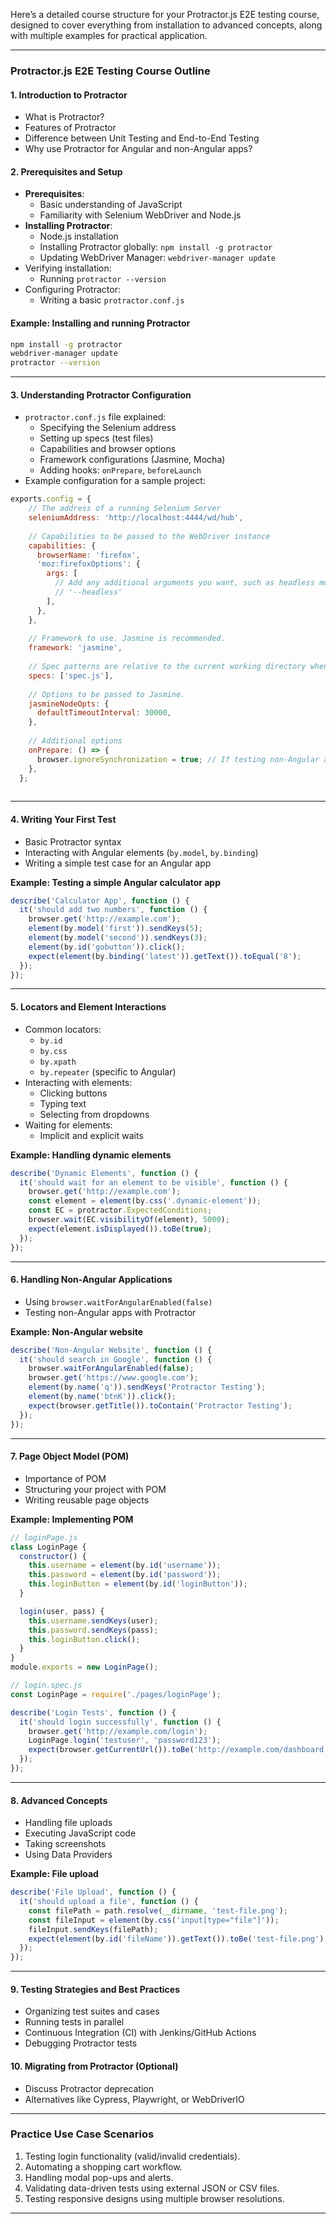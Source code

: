 Here’s a detailed course structure for your Protractor.js E2E testing course, designed to cover everything from installation to advanced concepts, along with multiple examples for practical application.

---

### **Protractor.js E2E Testing Course Outline**

#### **1. Introduction to Protractor**
   - What is Protractor?
   - Features of Protractor
   - Difference between Unit Testing and End-to-End Testing
   - Why use Protractor for Angular and non-Angular apps?

#### **2. Prerequisites and Setup**
   - **Prerequisites**:
     - Basic understanding of JavaScript
     - Familiarity with Selenium WebDriver and Node.js
   - **Installing Protractor**:
     - Node.js installation
     - Installing Protractor globally: `npm install -g protractor`
     - Updating WebDriver Manager: `webdriver-manager update`
   - Verifying installation:
     - Running `protractor --version`
   - Configuring Protractor:
     - Writing a basic `protractor.conf.js`

#### **Example: Installing and running Protractor**
```bash
npm install -g protractor
webdriver-manager update
protractor --version
```

---

#### **3. Understanding Protractor Configuration**
   - `protractor.conf.js` file explained:
     - Specifying the Selenium address
     - Setting up specs (test files)
     - Capabilities and browser options
     - Framework configurations (Jasmine, Mocha)
     - Adding hooks: `onPrepare`, `beforeLaunch`
   - Example configuration for a sample project:
```javascript
exports.config = {
    // The address of a running Selenium Server
    seleniumAddress: 'http://localhost:4444/wd/hub',
  
    // Capabilities to be passed to the WebDriver instance
    capabilities: {
      browserName: 'firefox',
      'moz:firefoxOptions': {
        args: [
          // Add any additional arguments you want, such as headless mode
          // '--headless'
        ],
      },
    },
  
    // Framework to use. Jasmine is recommended.
    framework: 'jasmine',
  
    // Spec patterns are relative to the current working directory when protractor is called
    specs: ['spec.js'],
  
    // Options to be passed to Jasmine.
    jasmineNodeOpts: {
      defaultTimeoutInterval: 30000,
    },
  
    // Additional options
    onPrepare: () => {
      browser.ignoreSynchronization = true; // If testing non-Angular apps
    },
  };
  
```

---

#### **4. Writing Your First Test**
   - Basic Protractor syntax
   - Interacting with Angular elements (`by.model`, `by.binding`)
   - Writing a simple test case for an Angular app
   
   **Example: Testing a simple Angular calculator app**
```javascript
describe('Calculator App', function () {
  it('should add two numbers', function () {
    browser.get('http://example.com');
    element(by.model('first')).sendKeys(5);
    element(by.model('second')).sendKeys(3);
    element(by.id('gobutton')).click();
    expect(element(by.binding('latest')).getText()).toEqual('8');
  });
});
```

---

#### **5. Locators and Element Interactions**
   - Common locators:
     - `by.id`
     - `by.css`
     - `by.xpath`
     - `by.repeater` (specific to Angular)
   - Interacting with elements:
     - Clicking buttons
     - Typing text
     - Selecting from dropdowns
   - Waiting for elements:
     - Implicit and explicit waits
   
   **Example: Handling dynamic elements**
```javascript
describe('Dynamic Elements', function () {
  it('should wait for an element to be visible', function () {
    browser.get('http://example.com');
    const element = element(by.css('.dynamic-element'));
    const EC = protractor.ExpectedConditions;
    browser.wait(EC.visibilityOf(element), 5000);
    expect(element.isDisplayed()).toBe(true);
  });
});
```

---

#### **6. Handling Non-Angular Applications**
   - Using `browser.waitForAngularEnabled(false)`
   - Testing non-Angular apps with Protractor
   
   **Example: Non-Angular website**
```javascript
describe('Non-Angular Website', function () {
  it('should search in Google', function () {
    browser.waitForAngularEnabled(false);
    browser.get('https://www.google.com');
    element(by.name('q')).sendKeys('Protractor Testing');
    element(by.name('btnK')).click();
    expect(browser.getTitle()).toContain('Protractor Testing');
  });
});
```

---

#### **7. Page Object Model (POM)**
   - Importance of POM
   - Structuring your project with POM
   - Writing reusable page objects
   
   **Example: Implementing POM**
```javascript
// loginPage.js
class LoginPage {
  constructor() {
    this.username = element(by.id('username'));
    this.password = element(by.id('password'));
    this.loginButton = element(by.id('loginButton'));
  }

  login(user, pass) {
    this.username.sendKeys(user);
    this.password.sendKeys(pass);
    this.loginButton.click();
  }
}
module.exports = new LoginPage();

// login.spec.js
const LoginPage = require('./pages/loginPage');

describe('Login Tests', function () {
  it('should login successfully', function () {
    browser.get('http://example.com/login');
    LoginPage.login('testuser', 'password123');
    expect(browser.getCurrentUrl()).toBe('http://example.com/dashboard');
  });
});
```

---

#### **8. Advanced Concepts**
   - Handling file uploads
   - Executing JavaScript code
   - Taking screenshots
   - Using Data Providers
   
   **Example: File upload**
```javascript
describe('File Upload', function () {
  it('should upload a file', function () {
    const filePath = path.resolve(__dirname, 'test-file.png');
    const fileInput = element(by.css('input[type="file"]'));
    fileInput.sendKeys(filePath);
    expect(element(by.id('fileName')).getText()).toBe('test-file.png');
  });
});
```

---

#### **9. Testing Strategies and Best Practices**
   - Organizing test suites and cases
   - Running tests in parallel
   - Continuous Integration (CI) with Jenkins/GitHub Actions
   - Debugging Protractor tests

#### **10. Migrating from Protractor (Optional)**
   - Discuss Protractor deprecation
   - Alternatives like Cypress, Playwright, or WebDriverIO

---

### **Practice Use Case Scenarios**
1. Testing login functionality (valid/invalid credentials).
2. Automating a shopping cart workflow.
3. Handling modal pop-ups and alerts.
4. Validating data-driven tests using external JSON or CSV files.
5. Testing responsive designs using multiple browser resolutions.

---